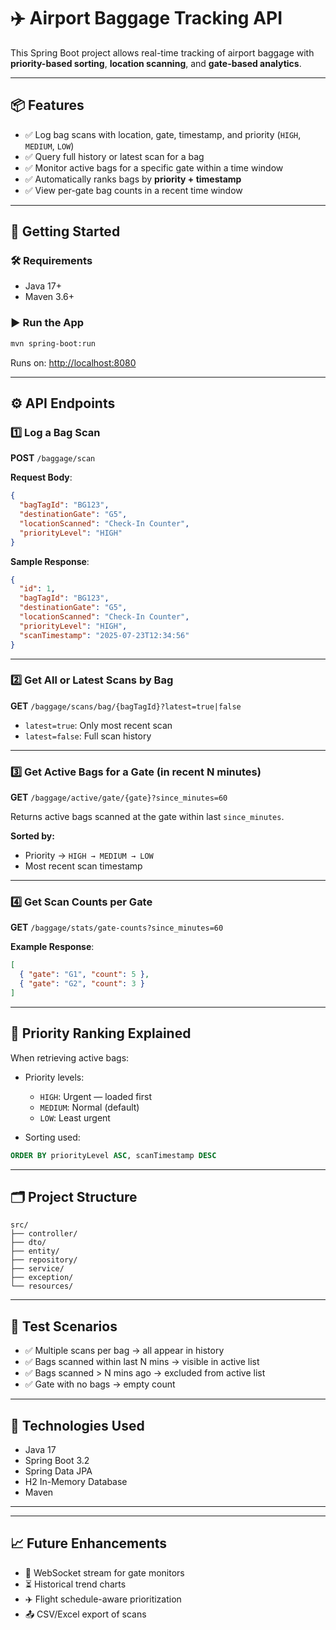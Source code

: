 

# ✈️ Airport Baggage Tracking API

This Spring Boot project allows real-time tracking of airport baggage with **priority-based sorting**, **location scanning**, and **gate-based analytics**.

---

## 📦 Features

* ✅ Log bag scans with location, gate, timestamp, and priority (`HIGH`, `MEDIUM`, `LOW`)
* ✅ Query full history or latest scan for a bag
* ✅ Monitor active bags for a specific gate within a time window
* ✅ Automatically ranks bags by **priority + timestamp**
* ✅ View per-gate bag counts in a recent time window

---

## 🚀 Getting Started

### 🛠 Requirements

* Java 17+
* Maven 3.6+

### ▶️ Run the App

```bash
mvn spring-boot:run
```

Runs on: [http://localhost:8080](http://localhost:8080)

---

## ⚙️ API Endpoints

### 1️⃣ Log a Bag Scan

**POST** `/baggage/scan`

**Request Body**:

```json
{
  "bagTagId": "BG123",
  "destinationGate": "G5",
  "locationScanned": "Check-In Counter",
  "priorityLevel": "HIGH"
}
```

**Sample Response**:

```json
{
  "id": 1,
  "bagTagId": "BG123",
  "destinationGate": "G5",
  "locationScanned": "Check-In Counter",
  "priorityLevel": "HIGH",
  "scanTimestamp": "2025-07-23T12:34:56"
}
```

---

### 2️⃣ Get All or Latest Scans by Bag

**GET** `/baggage/scans/bag/{bagTagId}?latest=true|false`

* `latest=true`: Only most recent scan
* `latest=false`: Full scan history

---

### 3️⃣ Get Active Bags for a Gate (in recent N minutes)

**GET** `/baggage/active/gate/{gate}?since_minutes=60`

Returns active bags scanned at the gate within last `since_minutes`.

**Sorted by:**

* Priority → `HIGH → MEDIUM → LOW`
* Most recent scan timestamp

---

### 4️⃣ Get Scan Counts per Gate

**GET** `/baggage/stats/gate-counts?since_minutes=60`

**Example Response**:

```json
[
  { "gate": "G1", "count": 5 },
  { "gate": "G2", "count": 3 }
]
```

---

## 🧠 Priority Ranking Explained

When retrieving active bags:

* Priority levels:

  * `HIGH`: Urgent — loaded first
  * `MEDIUM`: Normal (default)
  * `LOW`: Least urgent

* Sorting used:

```sql
ORDER BY priorityLevel ASC, scanTimestamp DESC
```

---

## 🗂️ Project Structure

```
src/
├── controller/
├── dto/
├── entity/
├── repository/
├── service/
├── exception/
└── resources/
```

---

## 🧪 Test Scenarios

* ✅ Multiple scans per bag → all appear in history
* ✅ Bags scanned within last N mins → visible in active list
* ✅ Bags scanned > N mins ago → excluded from active list
* ✅ Gate with no bags → empty count

---

## 🧰 Technologies Used

* Java 17
* Spring Boot 3.2
* Spring Data JPA
* H2 In-Memory Database
* Maven

---


---

## 📈 Future Enhancements

* 📶 WebSocket stream for gate monitors
* ⏳ Historical trend charts
* ✈️ Flight schedule-aware prioritization
* 📤 CSV/Excel export of scans

